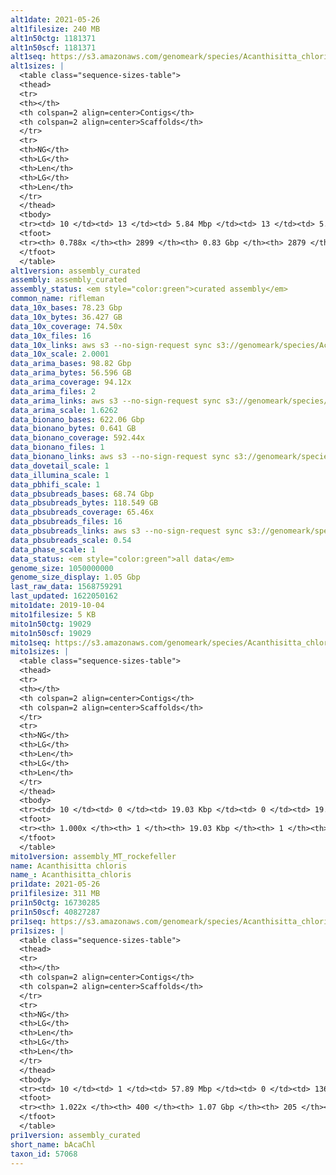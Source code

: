 ```yaml
---
alt1date: 2021-05-26
alt1filesize: 240 MB
alt1n50ctg: 1181371
alt1n50scf: 1181371
alt1seq: https://s3.amazonaws.com/genomeark/species/Acanthisitta_chloris/bAcaChl1/assembly_curated/bAcaChl1.alt.cur.20210526.fasta.gz
alt1sizes: |
  <table class="sequence-sizes-table">
  <thead>
  <tr>
  <th></th>
  <th colspan=2 align=center>Contigs</th>
  <th colspan=2 align=center>Scaffolds</th>
  </tr>
  <tr>
  <th>NG</th>
  <th>LG</th>
  <th>Len</th>
  <th>LG</th>
  <th>Len</th>
  </tr>
  </thead>
  <tbody>
  <tr><td> 10 </td><td> 13 </td><td> 5.84 Mbp </td><td> 13 </td><td> 5.84 Mbp </td></tr>  <tr><td> 20 </td><td> 37 </td><td> 3.67 Mbp </td><td> 37 </td><td> 3.67 Mbp </td></tr>  <tr><td> 30 </td><td> 74 </td><td> 2.37 Mbp </td><td> 74 </td><td> 2.37 Mbp </td></tr>  <tr><td> 40 </td><td> 126 </td><td> 1.72 Mbp </td><td> 126 </td><td> 1.72 Mbp </td></tr>  <tr style="background-color:#cccccc;"><td> 50 </td><td> 200 </td><td> 1.18 Mbp </td><td> 200 </td><td> 1.18 Mbp </td></tr>  <tr><td> 60 </td><td> 314 </td><td> 0.66 Mbp </td><td> 314 </td><td> 0.66 Mbp </td></tr>  <tr><td> 70 </td><td> 746 </td><td> 91.73 Kbp </td><td> 746 </td><td> 92.01 Kbp </td></tr>  <tr><td> 80 </td><td> - </td><td> - </td><td> - </td><td> - </td></tr>  <tr><td> 90 </td><td> - </td><td> - </td><td> - </td><td> - </td></tr>  <tr><td> 100 </td><td> - </td><td> - </td><td> - </td><td> - </td></tr>  </tbody>
  <tfoot>
  <tr><th> 0.788x </th><th> 2899 </th><th> 0.83 Gbp </th><th> 2879 </th><th> 0.83 Gbp </th></tr>
  </tfoot>
  </table>
alt1version: assembly_curated
assembly: assembly_curated
assembly_status: <em style="color:green">curated assembly</em>
common_name: rifleman
data_10x_bases: 78.23 Gbp
data_10x_bytes: 36.427 GB
data_10x_coverage: 74.50x
data_10x_files: 16
data_10x_links: aws s3 --no-sign-request sync s3://genomeark/species/Acanthisitta_chloris/bAcaChl1/genomic_data/10x/ .<br>
data_10x_scale: 2.0001
data_arima_bases: 98.82 Gbp
data_arima_bytes: 56.596 GB
data_arima_coverage: 94.12x
data_arima_files: 2
data_arima_links: aws s3 --no-sign-request sync s3://genomeark/species/Acanthisitta_chloris/bAcaChl4/genomic_data/arima/ .<br>
data_arima_scale: 1.6262
data_bionano_bases: 622.06 Gbp
data_bionano_bytes: 0.641 GB
data_bionano_coverage: 592.44x
data_bionano_files: 1
data_bionano_links: aws s3 --no-sign-request sync s3://genomeark/species/Acanthisitta_chloris/bAcaChl1/genomic_data/bionano/ .<br>
data_dovetail_scale: 1
data_illumina_scale: 1
data_pbhifi_scale: 1
data_pbsubreads_bases: 68.74 Gbp
data_pbsubreads_bytes: 118.549 GB
data_pbsubreads_coverage: 65.46x
data_pbsubreads_files: 16
data_pbsubreads_links: aws s3 --no-sign-request sync s3://genomeark/species/Acanthisitta_chloris/bAcaChl1/genomic_data/pacbio/ . --exclude "*ccs*bam*"<br>
data_pbsubreads_scale: 0.54
data_phase_scale: 1
data_status: <em style="color:green">all data</em>
genome_size: 1050000000
genome_size_display: 1.05 Gbp
last_raw_data: 1568759291
last_updated: 1622050162
mito1date: 2019-10-04
mito1filesize: 5 KB
mito1n50ctg: 19029
mito1n50scf: 19029
mito1seq: https://s3.amazonaws.com/genomeark/species/Acanthisitta_chloris/bAcaChl1/assembly_MT_rockefeller/bAcaChl1.MT.20191004.fasta.gz
mito1sizes: |
  <table class="sequence-sizes-table">
  <thead>
  <tr>
  <th></th>
  <th colspan=2 align=center>Contigs</th>
  <th colspan=2 align=center>Scaffolds</th>
  </tr>
  <tr>
  <th>NG</th>
  <th>LG</th>
  <th>Len</th>
  <th>LG</th>
  <th>Len</th>
  </tr>
  </thead>
  <tbody>
  <tr><td> 10 </td><td> 0 </td><td> 19.03 Kbp </td><td> 0 </td><td> 19.03 Kbp </td></tr>  <tr><td> 20 </td><td> 0 </td><td> 19.03 Kbp </td><td> 0 </td><td> 19.03 Kbp </td></tr>  <tr><td> 30 </td><td> 0 </td><td> 19.03 Kbp </td><td> 0 </td><td> 19.03 Kbp </td></tr>  <tr><td> 40 </td><td> 0 </td><td> 19.03 Kbp </td><td> 0 </td><td> 19.03 Kbp </td></tr>  <tr style="background-color:#cccccc;"><td> 50 </td><td> 0 </td><td style="background-color:#ff8888;"> 19.03 Kbp </td><td> 0 </td><td style="background-color:#ff8888;"> 19.03 Kbp </td></tr>  <tr><td> 60 </td><td> 0 </td><td> 19.03 Kbp </td><td> 0 </td><td> 19.03 Kbp </td></tr>  <tr><td> 70 </td><td> 0 </td><td> 19.03 Kbp </td><td> 0 </td><td> 19.03 Kbp </td></tr>  <tr><td> 80 </td><td> 0 </td><td> 19.03 Kbp </td><td> 0 </td><td> 19.03 Kbp </td></tr>  <tr><td> 90 </td><td> 0 </td><td> 19.03 Kbp </td><td> 0 </td><td> 19.03 Kbp </td></tr>  <tr><td> 100 </td><td> 0 </td><td> 19.03 Kbp </td><td> 0 </td><td> 19.03 Kbp </td></tr>  </tbody>
  <tfoot>
  <tr><th> 1.000x </th><th> 1 </th><th> 19.03 Kbp </th><th> 1 </th><th> 19.03 Kbp </th></tr>
  </tfoot>
  </table>
mito1version: assembly_MT_rockefeller
name: Acanthisitta chloris
name_: Acanthisitta_chloris
pri1date: 2021-05-26
pri1filesize: 311 MB
pri1n50ctg: 16730285
pri1n50scf: 40827287
pri1seq: https://s3.amazonaws.com/genomeark/species/Acanthisitta_chloris/bAcaChl1/assembly_curated/bAcaChl1.pri.cur.20210526.fasta.gz
pri1sizes: |
  <table class="sequence-sizes-table">
  <thead>
  <tr>
  <th></th>
  <th colspan=2 align=center>Contigs</th>
  <th colspan=2 align=center>Scaffolds</th>
  </tr>
  <tr>
  <th>NG</th>
  <th>LG</th>
  <th>Len</th>
  <th>LG</th>
  <th>Len</th>
  </tr>
  </thead>
  <tbody>
  <tr><td> 10 </td><td> 1 </td><td> 57.89 Mbp </td><td> 0 </td><td> 136.57 Mbp </td></tr>  <tr><td> 20 </td><td> 3 </td><td> 40.40 Mbp </td><td> 1 </td><td> 96.25 Mbp </td></tr>  <tr><td> 30 </td><td> 6 </td><td> 36.90 Mbp </td><td> 3 </td><td> 62.81 Mbp </td></tr>  <tr><td> 40 </td><td> 10 </td><td> 24.09 Mbp </td><td> 4 </td><td> 51.96 Mbp </td></tr>  <tr style="background-color:#cccccc;"><td> 50 </td><td> 15 </td><td style="background-color:#88ff88;"> 16.73 Mbp </td><td> 7 </td><td style="background-color:#88ff88;"> 40.83 Mbp </td></tr>  <tr><td> 60 </td><td> 22 </td><td> 13.37 Mbp </td><td> 9 </td><td> 34.43 Mbp </td></tr>  <tr><td> 70 </td><td> 31 </td><td> 9.52 Mbp </td><td> 13 </td><td> 24.09 Mbp </td></tr>  <tr><td> 80 </td><td> 44 </td><td> 5.94 Mbp </td><td> 18 </td><td> 20.30 Mbp </td></tr>  <tr><td> 90 </td><td> 68 </td><td> 2.84 Mbp </td><td> 24 </td><td> 15.24 Mbp </td></tr>  <tr><td> 100 </td><td> 141 </td><td> 0.47 Mbp </td><td> 35 </td><td> 5.17 Mbp </td></tr>  </tbody>
  <tfoot>
  <tr><th> 1.022x </th><th> 400 </th><th> 1.07 Gbp </th><th> 205 </th><th> 1.08 Gbp </th></tr>
  </tfoot>
  </table>
pri1version: assembly_curated
short_name: bAcaChl
taxon_id: 57068
---
```

